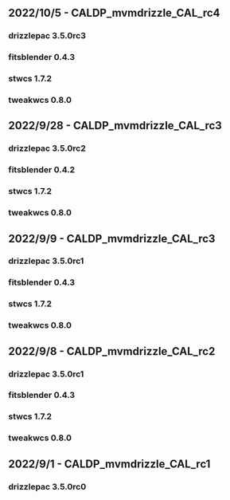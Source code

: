 ## 2022/10/5 - CALDP_mvmdrizzle_CAL_rc4
### drizzlepac 3.5.0rc3
### fitsblender 0.4.3
### stwcs 1.7.2
### tweakwcs 0.8.0

## 2022/9/28 - CALDP_mvmdrizzle_CAL_rc3
### drizzlepac 3.5.0rc2
### fitsblender 0.4.2
### stwcs 1.7.2
### tweakwcs 0.8.0

## 2022/9/9 - CALDP_mvmdrizzle_CAL_rc3
### drizzlepac 3.5.0rc1
### fitsblender 0.4.3
### stwcs 1.7.2
### tweakwcs 0.8.0

## 2022/9/8 - CALDP_mvmdrizzle_CAL_rc2
### drizzlepac 3.5.0rc1
### fitsblender 0.4.3
### stwcs 1.7.2
### tweakwcs 0.8.0

## 2022/9/1 - CALDP_mvmdrizzle_CAL_rc1
### drizzlepac 3.5.0rc0


